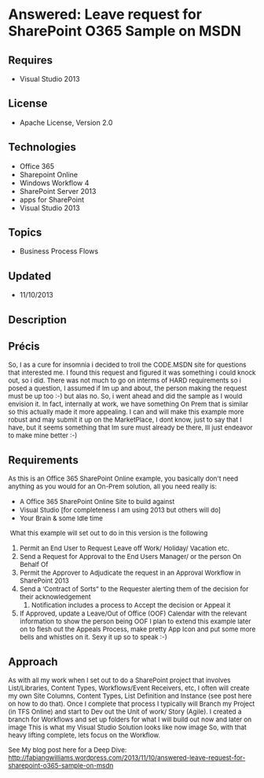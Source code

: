 # Answered: Leave request for SharePoint O365 Sample on MSDN
## Requires
- Visual Studio 2013
## License
- Apache License, Version 2.0
## Technologies
- Office 365
- Sharepoint Online
- Windows Workflow 4
- SharePoint Server 2013
- apps for SharePoint
- Visual Studio 2013
## Topics
- Business Process Flows
## Updated
- 11/10/2013
## Description

<h2>Pr&eacute;cis</h2>
<p><span style="font-size:small">So, I as a cure for insomnia i decided to troll the CODE.MSDN site for questions that interested me. I found this request and figured it was something i could knock out, so i did. There was not much to go on interms of HARD
 requirements so i posed a question, I assumed if Im up and about, the person making the request must be up too :-) but alas no. So, i went ahead and did the sample as I would envision it. In fact, internally at work, we have something On Prem that is similar
 so this actually made it more appealing. I can and will make this example more robust and may submit it up on the MarketPlace, I dont know, just to say that I have, but it seems something that Im sure must already be there, Ill just endeavor to make mine better
 :-) </span></p>
<h2>Requirements</h2>
<p><span style="font-size:small">As this is an Office 365 SharePoint Online example, you basically don't need anything as you would for an On-Prem solution, all you need really is:
</span></p>
<ul>
<li><span style="font-size:small">A Office 365 SharePoint Online Site to build against
</span></li><li><span style="font-size:small">Visual Studio [for completeness I am using 2013 but others will do]
</span></li><li><span style="font-size:small">Your Brain &amp; some Idle time </span></li></ul>
<p><span style="font-size:small">&nbsp;What this example will set out to do in this version is the following
</span></p>
<ol>
<li><span style="font-size:small">Permit an End User to Request Leave off Work/ Holiday/ Vacation etc.
</span></li><li><span style="font-size:small">Send a Request for Approval to the End Users Manager/ or the person On Behalf Of
</span></li><li><span style="font-size:small">Permit the Approver to Adjudicate the request in an Approval Workflow in SharePoint 2013</span>
</li><li><span style="font-size:small">Send a &lsquo;Contract of Sorts&rdquo; to the Requester alerting them of the decision for their acknowledgement
</span>
<ol>
<li><span style="font-size:small">Notification includes a process to Accept the decision or Appeal it
</span></li></ol>
</li><li><span style="font-size:small">If Approved, update a Leave/Out of Office (OOF) Calendar with the relevant information to show the person being OOF I plan to extend this example later on to flesh out the Appeals Process, make pretty App Icon and put some
 more bells and whistles on it. Sexy it up so to speak :-) </span></li></ol>
<h2>Approach</h2>
<p><span style="font-size:small">As with all my work when I set out to do a SharePoint project that involves List/Libraries, Content Types, Workflows/Event Receivers, etc, I often will create my own Site Columns, Content Types, List Definition and Instance
 (see post here on how to do that). Once I complete that process I typically will Branch my Project (in TFS Online) and start to Dev out the Unit of work/ Story (Agile). I created a branch for Workflows and set up folders for what I will build out now and later
 on image This is what my Visual Studio Solution looks like now image So, with that heavy lifting complete, lets focus on the Workflow.</span></p>
<p><span style="font-size:small">See My blog post here for a Deep Dive: <a href="http://fabiangwilliams.wordpress.com/2013/11/10/answered-leave-request-for-sharepoint-o365-sample-on-msdn">
http://fabiangwilliams.wordpress.com/2013/11/10/answered-leave-request-for-sharepoint-o365-sample-on-msdn</a>
</span></p>
<p><span style="font-size:small"><br>
</span></p>
